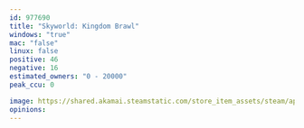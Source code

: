 ```yaml
---
id: 977690
title: "Skyworld: Kingdom Brawl"
windows: "true"
mac: "false"
linux: false
positive: 46
negative: 16
estimated_owners: "0 - 20000"
peak_ccu: 0

image: https://shared.akamai.steamstatic.com/store_item_assets/steam/apps/977690/header.jpg?t=1667212114
opinions:
---
```

